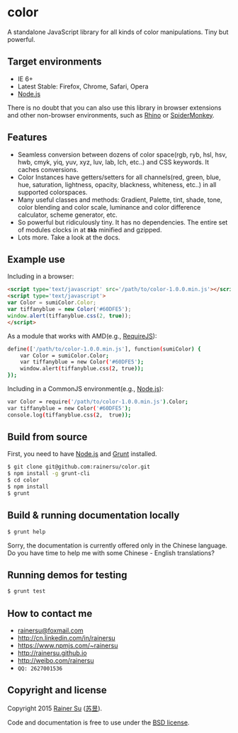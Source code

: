# color
A standalone JavaScript library for all kinds of color manipulations. Tiny but powerful. 


Target environments
-------------------

- IE 6+
- Latest Stable: Firefox, Chrome, Safari, Opera
- [Node.js](https://nodejs.org/)

There is no doubt that you can also use this library in browser extensions and other non-browser environments, such as [Rhino](https://github.com/mozilla/rhino) or [SpiderMonkey](https://developer.mozilla.org/en-US/docs/Mozilla/Projects/SpiderMonkey?redirectlocale=en-US&redirectslug=SpiderMonkey).

Features
--------

- Seamless conversion between dozens of color space(rgb, ryb, hsl, hsv, hwb, cmyk, yiq, yuv, xyz, luv, lab, lch, etc..) and CSS keywords. It caches conversions.
- Color Instances have getters/setters for all channels(red, green, blue, hue, saturation, lightness, opacity, blackness, whiteness, etc..) in all supported colorspaces. 
- Many useful classes and methods: Gradient, Palette, tint, shade, tone, color blending and color scale, luminance and color difference calculator, scheme generator, etc.
- So powerful but ridiculously tiny. It has no dependencies. The entire set of modules clocks in at **`8kb`** minified and gzipped. 
- Lots more. Take a look at the docs.

Example use
-----------

Including in a browser:

```html
<script type='text/javascript' src='/path/to/color-1.0.0.min.js'></script>
<script type='text/javascript'>
var Color = sumiColor.Color;
var tiffanyblue = new Color('#60DFE5');
window.alert(tiffanyblue.css(2, true));
</script>
```

As a module that works with AMD(e.g., [RequireJS](http://requirejs.org/)):

```bash
define(['/path/to/color-1.0.0.min.js'], function(sumiColor) {
    var Color = sumiColor.Color;
    var tiffanyblue = new Color('#60DFE5');
    window.alert(tiffanyblue.css(2, true));
});
```

Including in a CommonJS environment(e.g., [Node.js](https://nodejs.org/)):

```bash
var Color = require('/path/to/color-1.0.0.min.js').Color;
var tiffanyblue = new Color('#60DFE5');
console.log(tiffanyblue.css(2,  true));
```

Build from source
-----------------

First, you need to have [Node.js](https://nodejs.org/) and [Grunt](http://gruntjs.com/) installed.

```bash
$ git clone git@github.com:rainersu/color.git
$ npm install -g grunt-cli
$ cd color
$ npm install
$ grunt
```

Build & running documentation locally
-------------------------------------

```bash
$ grunt help
```

Sorry, the documentation is currently offered only in the Chinese language. Do you have time to help me with some Chinese - English translations?

Running demos for testing
-------------------------

```bash
$ grunt test
```

How to contact me
-----------------

- rainersu@foxmail.com
- http://cn.linkedin.com/in/rainersu
- https://www.npmjs.com/~rainersu
- http://rainersu.github.io
- http://weibo.com/rainersu
- ``QQ: 2627001536``

Copyright and license
---------------------

Copyright 2015 [Rainer Su](mailto:rainersu@foxmail.com) ([苏昱](http://cn.linkedin.com/in/rainersu)).

Code and documentation is free to use under the [BSD license](https://github.com/rainersu/color/blob/master/LICENSE.md).
